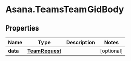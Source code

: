 # Asana.TeamsTeamGidBody

## Properties
Name | Type | Description | Notes
------------ | ------------- | ------------- | -------------
**data** | [**TeamRequest**](TeamRequest.md) |  | [optional] 
